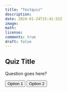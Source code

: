 ```yaml
---
title: "Testquiz"
description: 
date: 2024-01-24T15:41:52Z
image: 
math: 
license: 
comments: true
draft: false
---
```


<div id="quiz">
  <h2>Quiz Title</h2>
  <div id="question-container">
    <p id="question">Question goes here?</p>
  </div>
  <div id="options-container">
    <button onclick="checkAnswer('option1')">Option 1</button>
    <button onclick="checkAnswer('option2')">Option 2</button>
    <!-- Add more options as needed -->
  </div>
  <p id="result"></p>
</div>

<script>
  // JavaScript code for the quiz
  let currentQuestion = 0;
  let score = 0;

  const quizData = [
    {
      question: "Question 1?",
      options: {
        option1: "Answer 1",
        option2: "Answer 2",
        // Add more options as needed
      },
      correctAnswer: "option1",
    },
    // Add more questions as needed
  ];

  function loadQuestion() {
    const questionContainer = document.getElementById("question");
    const optionsContainer = document.getElementById("options-container");

    questionContainer.textContent = quizData[currentQuestion].question;

    optionsContainer.innerHTML = "";
    for (const option in quizData[currentQuestion].options) {
      const button = document.createElement("button");
      button.textContent = quizData[currentQuestion].options[option];
      button.onclick = function () {
        checkAnswer(option);
      };
      optionsContainer.appendChild(button);
    }
  }

  function checkAnswer(selectedOption) {
    if (selectedOption === quizData[currentQuestion].correctAnswer) {
      score++;
    }

    currentQuestion++;

    if (currentQuestion < quizData.length) {
      loadQuestion();
    } else {
      displayResult();
    }
  }

  function displayResult() {
    const resultContainer = document.getElementById("result");
    resultContainer.textContent = `Your score: ${score} out of ${quizData.length}`;
  }

  // Load the first question
  loadQuestion();
</script>

